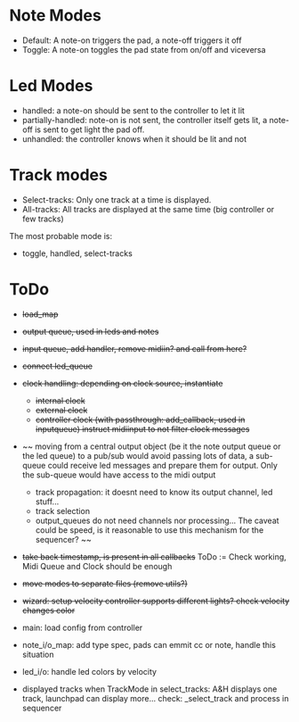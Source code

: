 Note Modes
===
* Default: A note-on triggers the pad, a note-off triggers it off
* Toggle: A note-on toggles the pad state from on/off and viceversa

Led Modes
===
* handled: a note-on should be sent to the controller to let it lit
* partially-handled: note-on is not sent, the controller itself gets lit, a note-off is sent
  to get light the pad off.
* unhandled: the controller knows when it should be lit and not

Track modes
===
* Select-tracks: Only one track at a time is displayed.
* All-tracks: All tracks are displayed at the same time (big controller or few tracks)

The most probable mode is:
* toggle, handled, select-tracks


ToDo
===
- ~~load_map~~
- ~~output queue, used in leds and notes~~
- ~~input queue, add handler, remove midiin? and call from here?~~
- ~~connect led_queue~~
- ~~clock handling: depending on clock source, instantiate~~
  - ~~internal clock~~
  - ~~external clock~~
  - ~~controller clock (with passthrough: add_callback, used in inputqueue)
    instruct midiinput to not filter clock messages~~
- ~~
  moving from a central output object (be it the note output queue or the led queue)
  to a pub/sub would avoid passing lots of data, a sub-queue could receive led messages
  and prepare them for output. Only the sub-queue would have access to the midi output
  - track propagation: it doesnt need to know its output channel, led stuff...
  - track selection
  - output_queues do not need channels nor processing...
  The caveat could be speed, is it reasonable to use this mechanism for the sequencer?
  ~~
- ~~take back timestamp, is present in all callbacks~~
  ToDo := Check working, Midi Queue and Clock should be enough
- ~~move modes to separate files (remove utils?)~~
- ~~wizard: setup velocity controller supports different lights? check velocity changes color~~

- main: load config from controller
- note_i/o_map: add type spec, pads can emmit cc or note, handle this situation
- led_i/o: handle led colors by velocity
- displayed tracks when TrackMode in select_tracks:
  A&H displays one track, launchpad can display more...
  check: \_select\_track and process in sequencer